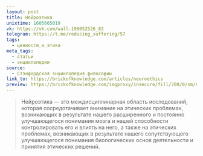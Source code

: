 ```yaml
---
layout: post
title: Нейроэтика
unixtime: 1605665019
vk: https://vk.com/wall-199052526_83
telegram: https://t.me/reducing_suffering/57
tags:
  - ценности_и_этика
meta_tags:
  - статьи
  - энциклопедии
source:
  - Стэнфордская энциклопедия философии
link_to: https://brickofknowledge.com/articles/neuroethics
preview: https://brickofknowledge.com/imgproxy/insecure/fill/700/0/sm/0/plain/local:///%D0%9D%D0%B5%D0%B9%D1%80%D0%BE%D1%8D%D1%82%D0%B8%D0%BA%D0%B0%20%D1%80%D0%B8%D1%81.jpg
---
```

>Нейроэтика — это междисциплинарная область исследований, которая сосредотачивает внимание на этических проблемах, возникающих в результате нашего расширенного и постоянно улучшающегося понимания мозга и нашей способности контролировать его и влиять на него, а также на этических проблемах, возникающих в результате нашего сопутствующего улучшающегося понимания биологических основ деятельности и принятия этических решений.
